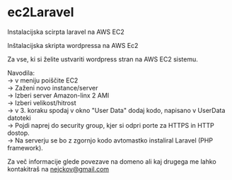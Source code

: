 # ec2Laravel
Instalacijska scirpta laravel na AWS EC2

Inštalacijska skripta wordpressa na AWS Ec2

Za vse, ki si želite ustvariti wordpress stran na AWS EC2 sistemu.

Navodila:<br>
-> v meniju poiščite EC2<br>
-> Zaženi novo instance/server<br>
-> Izberi server Amazon-linx 2 AMI<br>
-> Izberi velikost/hitrost<br>
-> v 3. koraku spodaj v okno "User Data" dodaj kodo, napisano v UserData datoteki<br>
-> Pojdi naprej do security group, kjer si odpri porte za HTTPS in HTTP dostop.<br>
-> Na serverju se bo z zgornjo kodo avtomastko instaliral Laravel (PHP framework).<br>

Za več informacije glede povezave na domeno ali kaj drugega me lahko kontakitraš na nejckov@gmail.com
